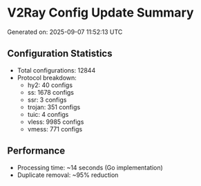 # V2Ray Config Update Summary
Generated on: 2025-09-07 11:52:13 UTC

## Configuration Statistics
- Total configurations: 12844
- Protocol breakdown:
  - hy2: 40 configs
  - ss: 1678 configs
  - ssr: 3 configs
  - trojan: 351 configs
  - tuic: 4 configs
  - vless: 9985 configs
  - vmess: 771 configs

## Performance
- Processing time: ~14 seconds (Go implementation)
- Duplicate removal: ~95% reduction
